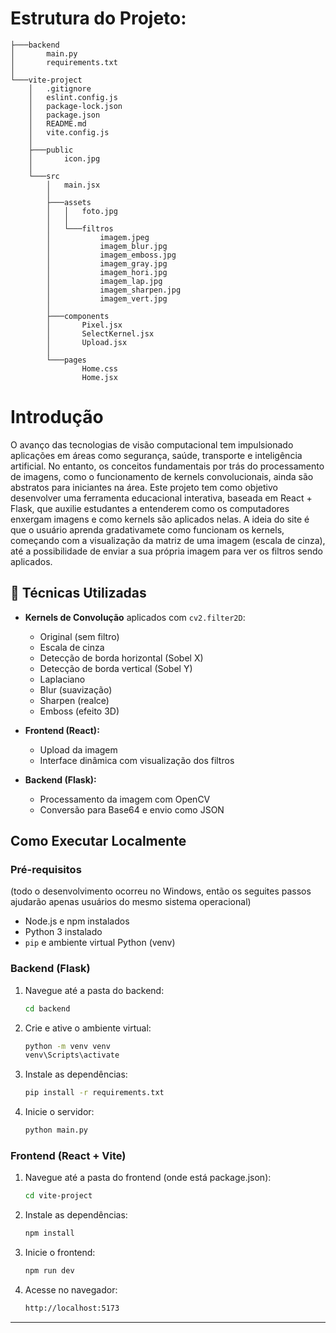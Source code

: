 # Estrutura do Projeto:
```
├───backend
│       main.py
│       requirements.txt
│
└───vite-project
    │   .gitignore
    │   eslint.config.js
    │   package-lock.json
    │   package.json
    │   README.md
    │   vite.config.js
    │
    ├───public
    │       icon.jpg
    │
    └───src
        │   main.jsx
        │
        ├───assets
        │   │   foto.jpg
        │   │
        │   └───filtros
        │           imagem.jpeg
        │           imagem_blur.jpg
        │           imagem_emboss.jpg
        │           imagem_gray.jpg
        │           imagem_hori.jpg
        │           imagem_lap.jpg
        │           imagem_sharpen.jpg
        │           imagem_vert.jpg
        │
        ├───components
        │       Pixel.jsx
        │       SelectKernel.jsx
        │       Upload.jsx
        │
        └───pages
                Home.css
                Home.jsx
```

# Introdução
O avanço das tecnologias de visão computacional tem impulsionado aplicações em áreas como segurança, saúde, transporte e inteligência artificial. No entanto, os conceitos fundamentais por trás do processamento de imagens, como o funcionamento de kernels convolucionais, ainda são abstratos para iniciantes na área.
Este projeto tem como objetivo desenvolver uma ferramenta educacional interativa, baseada em React + Flask, que auxilie estudantes a entenderem como os computadores enxergam imagens e como kernels são aplicados nelas. A ideia do site é que o usuário aprenda gradativamete como funcionam os kernels, começando com a visualização da matriz de uma imagem (escala de cinza), até a possibilidade de enviar a sua própria imagem para ver os filtros sendo aplicados.

## 🧪 Técnicas Utilizadas

- **Kernels de Convolução** aplicados com `cv2.filter2D`:

  - Original (sem filtro)  
  - Escala de cinza  
  - Detecção de borda horizontal (Sobel X)  
  - Detecção de borda vertical (Sobel Y)  
  - Laplaciano  
  - Blur (suavização)  
  - Sharpen (realce)  
  - Emboss (efeito 3D)  

- **Frontend (React):**

  - Upload da imagem  
  - Interface dinâmica com visualização dos filtros  

- **Backend (Flask):**

  - Processamento da imagem com OpenCV  
  - Conversão para Base64 e envio como JSON  


## Como Executar Localmente

### Pré-requisitos
(todo o desenvolvimento ocorreu no Windows, então os seguites passos ajudarão apenas usuários do mesmo sistema operacional)

- Node.js e npm instalados
- Python 3 instalado
- `pip` e ambiente virtual Python (venv)

### Backend (Flask)
1. Navegue até a pasta do backend:
    ```bash
   cd backend
2. Crie e ative o ambiente virtual:
   ```bash
   python -m venv venv
   venv\Scripts\activate
3. Instale as dependências:
   ```bash
   pip install -r requirements.txt
4. Inicie o servidor:
   ```bash
   python main.py

### Frontend (React + Vite)
1. Navegue até a pasta do frontend (onde está package.json):
    ```bash
    cd vite-project
2. Instale as dependências:
   ```bash
   npm install
3. Inicie o frontend:
   ```bash
   npm run dev
4. Acesse no navegador:
   ```bash
   http://localhost:5173
---
